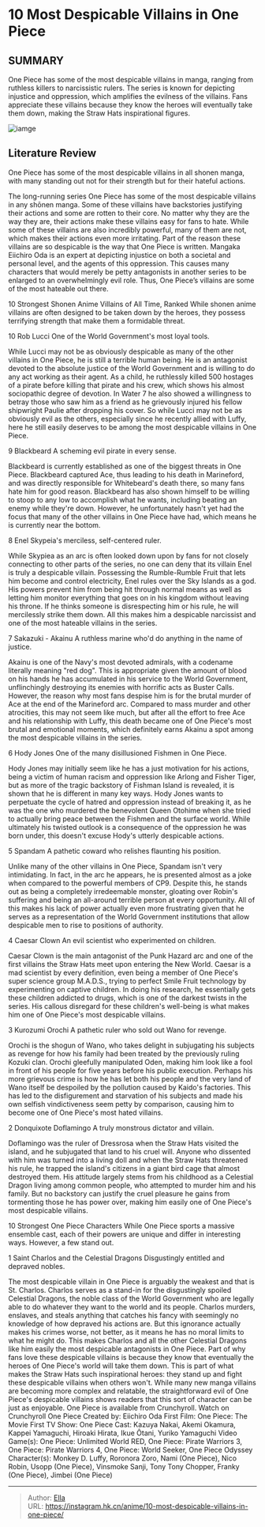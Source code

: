 # 10 Most Despicable Villains in One Piece


## SUMMARY 


One Piece
 has some of the most despicable villains in manga, ranging from ruthless killers to narcissistic rulers. 
 The series is known for depicting injustice and oppression, which amplifies the evilness of the villains. 
 Fans appreciate these villains because they know the heroes will eventually take them down, making the Straw Hats inspirational figures. 

![iamge](https://static1.srcdn.com/wordpress/wp-content/uploads/2023/08/one-piece-despicable-villains.jpg)

## Literature Review

One Piece has some of the most despicable villains in all shonen manga, with many standing out not for their strength but for their hateful actions.




The long-running series One Piece has some of the most despicable villains in any shōnen manga. Some of these villains have backstories justifying their actions and some are rotten to their core. No matter why they are the way they are, their actions make these villains easy for fans to hate. While some of these villains are also incredibly powerful, many of them are not, which makes their actions even more irritating.
Part of the reason these villains are so despicable is the way that One Piece is written. Mangaka Eiichiro Oda is an expert at depicting injustice on both a societal and personal level, and the agents of this oppression. This causes many characters that would merely be petty antagonists in another series to be enlarged to an overwhelmingly evil role. Thus, One Piece’s villains are some of the most hateable out there.
            
 
 10 Strongest Shonen Anime Villains of All Time, Ranked 
While shonen anime villains are often designed to be taken down by the heroes, they possess terrifying strength that make them a formidable threat.












 








 10  Rob Lucci 
One of the World Government&#39;s most loyal tools.
        

While Lucci may not be as obviously despicable as many of the other villains in One Piece, he is still a terrible human being. He is an antagonist devoted to the absolute justice of the World Government and is willing to do any act working as their agent. As a child, he ruthlessly killed 500 hostages of a pirate before killing that pirate and his crew, which shows his almost sociopathic degree of devotion. In Water 7 he also showed a willingness to betray those who saw him as a friend as he grievously injured his fellow shipwright Paulie after dropping his cover. So while Lucci may not be as obviously evil as the others, especially since he recently allied with Luffy, here he still easily deserves to be among the most despicable villains in One Piece.





 9  Blackbeard 
A scheming evil pirate in every sense.


 







Blackbeard is currently established as one of the biggest threats in One Piece. Blackbeard captured Ace, thus leading to his death in Marineford, and was directly responsible for Whitebeard&#39;s death there, so many fans hate him for good reason. Blackbeard has also shown himself to be willing to stoop to any low to accomplish what he wants, including beating an enemy while they&#39;re down. However, he unfortunately hasn&#39;t yet had the focus that many of the other villains in One Piece have had, which means he is currently near the bottom.





 8  Enel 
Skypeia&#39;s merciless, self-centered ruler.
        

While Skypiea as an arc is often looked down upon by fans for not closely connecting to other parts of the series, no one can deny that its villain Enel is truly a despicable villain. Possessing the Rumble-Rumble Fruit that lets him become and control electricity, Enel rules over the Sky Islands as a god. His powers prevent him from being hit through normal means as well as letting him monitor everything that goes on in his kingdom without leaving his throne. If he thinks someone is disrespecting him or his rule, he will mercilessly strike them down. All this makes him a despicable narcissist and one of the most hateable villains in the series.





 7  Sakazuki - Akainu 
A ruthless marine who&#39;d do anything in the name of justice.


 







Akainu is one of the Navy&#39;s most devoted admirals, with a codename literally meaning &#34;red dog&#34;. This is appropriate given the amount of blood on his hands he has accumulated in his service to the World Government, unflinchingly destroying its enemies with horrific acts as Buster Calls. However, the reason why most fans despise him is for the brutal murder of Ace at the end of the Marineford arc. Compared to mass murder and other atrocities, this may not seem like much, but after all the effort to free Ace and his relationship with Luffy, this death became one of One Piece&#39;s most brutal and emotional moments, which definitely earns Akainu a spot among the most despicable villains in the series.





 6  Hody Jones 
One of the many disillusioned Fishmen in One Piece.
        

Hody Jones may initially seem like he has a just motivation for his actions, being a victim of human racism and oppression like Arlong and Fisher Tiger, but as more of the tragic backstory of Fishman Island is revealed, it is shown that he is different in many key ways. Hody Jones wants to perpetuate the cycle of hatred and oppression instead of breaking it, as he was the one who murdered the benevolent Queen Otohime when she tried to actually bring peace between the Fishmen and the surface world. While ultimately his twisted outlook is a consequence of the oppression he was born under, this doesn&#39;t excuse Hody&#39;s utterly despicable actions.





 5  Spandam 
A pathetic coward who relishes flaunting his position.
        

Unlike many of the other villains in One Piece, Spandam isn&#39;t very intimidating. In fact, in the arc he appears, he is presented almost as a joke when compared to the powerful members of CP9. Despite this, he stands out as being a completely irredeemable monster, gloating over Robin&#39;s suffering and being an all-around terrible person at every opportunity. All of this makes his lack of power actually even more frustrating given that he serves as a representation of the World Government institutions that allow despicable men to rise to positions of authority.





 4  Caesar Clown 
An evil scientist who experimented on children.
        

Caesar Clown is the main antagonist of the Punk Hazard arc and one of the first villains the Straw Hats meet upon entering the New World. Caesar is a mad scientist by every definition, even being a member of One Piece&#39;s super science group M.A.D.S., trying to perfect Smile Fruit technology by experimenting on captive children. In doing his research, he essentially gets these children addicted to drugs, which is one of the darkest twists in the series. His callous disregard for these children&#39;s well-being is what makes him one of One Piece&#39;s most despicable villains.





 3  Kurozumi Orochi 
A pathetic ruler who sold out Wano for revenge.
        

Orochi is the shogun of Wano, who takes delight in subjugating his subjects as revenge for how his family had been treated by the previously ruling Kozuki clan. Orochi gleefully manipulated Oden, making him look like a fool in front of his people for five years before his public execution. Perhaps his more grievous crime is how he has let both his people and the very land of Wano itself be despoiled by the pollution caused by Kaido&#39;s factories. This has led to the disfigurement and starvation of his subjects and made his own selfish vindictiveness seem petty by comparison, causing him to become one of One Piece&#39;s most hated villains.





 2  Donquixote Doflamingo 
A truly monstrous dictator and villain.


 







Doflamingo was the ruler of Dressrosa when the Straw Hats visited the island, and he subjugated that land to his cruel will. Anyone who dissented with him was turned into a living doll and when the Straw Hats threatened his rule, he trapped the island&#39;s citizens in a giant bird cage that almost destroyed them. His attitude largely stems from his childhood as a Celestial Dragon living among common people, who attempted to murder him and his family. But no backstory can justify the cruel pleasure he gains from tormenting those he has power over, making him easily one of One Piece&#39;s most despicable villains.
            
 
 10 Strongest One Piece Characters 
While One Piece sports a massive ensemble cast, each of their powers are unique and differ in interesting ways. However, a few stand out.








 1  Saint Charlos and the Celestial Dragons 
Disgustingly entitled and depraved nobles.
        

The most despicable villain in One Piece is arguably the weakest and that is St. Charlos. Charlos serves as a stand-in for the disgustingly spoiled Celestial Dragons, the noble class of the World Government who are legally able to do whatever they want to the world and its people. Charlos murders, enslaves, and steals anything that catches his fancy with seemingly no knowledge of how depraved his actions are. But this ignorance actually makes his crimes worse, not better, as it means he has no moral limits to what he might do. This makes Charlos and all the other Celestial Dragons like him easily the most despicable antagonists in One Piece.
Part of why fans love these despicable villains is because they know that eventually the heroes of One Piece&#39;s world will take them down. This is part of what makes the Straw Hats such inspirational heroes: they stand up and fight these despicable villains when others won&#39;t. While many new manga villains are becoming more complex and relatable, the straightforward evil of One Piece&#39;s despicable villains shows readers that this sort of character can be just as enjoyable.
One Piece is available from Crunchyroll.
Watch on Crunchyroll
               One Piece   Created by:   Eiichiro Oda    First Film:   One Piece: The Movie    First TV Show:   One Piece    Cast:   Kazuya Nakai, Akemi Okamura, Kappei Yamaguchi, Hiroaki Hirata, Ikue Ôtani, Yuriko Yamaguchi    Video Game(s):   One Piece: Unlimited World RED, One Piece: Pirate Warriors 3, One Piece: Pirate Warriors 4, One Piece: World Seeker, One Piece Odyssey    Character(s):   Monkey D. Luffy, Roronora Zoro, Nami (One Piece), Nico Robin, Usopp (One Piece), Vinsmoke Sanji, Tony Tony Chopper, Franky (One Piece), Jimbei (One Piece)      

---

> Author: [Ella](https://instagram.hk.cn/)  
> URL: https://instagram.hk.cn/anime/10-most-despicable-villains-in-one-piece/  

